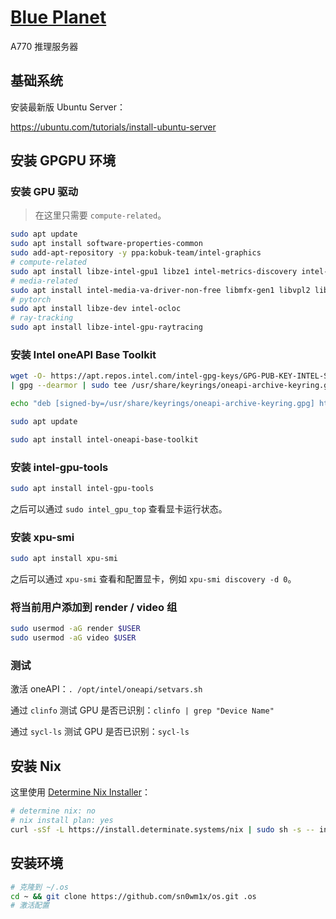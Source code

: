 # [Blue Planet](https://youtu.be/-2KzcaiyBFo)

A770 推理服务器

## 基础系统

安装最新版 Ubuntu Server：

https://ubuntu.com/tutorials/install-ubuntu-server

## 安装 GPGPU 环境

### 安装 GPU 驱动

> 在这里只需要 `compute-related`。

```bash
sudo apt update
sudo apt install software-properties-common
sudo add-apt-repository -y ppa:kobuk-team/intel-graphics
# compute-related
sudo apt install libze-intel-gpu1 libze1 intel-metrics-discovery intel-opencl-icd clinfo intel-gsc
# media-related
sudo apt install intel-media-va-driver-non-free libmfx-gen1 libvpl2 libvpl-tools libva-glx2 va-driver-all vainfo
# pytorch
sudo apt install libze-dev intel-ocloc
# ray-tracking
sudo apt install libze-intel-gpu-raytracing
```

### 安装 Intel oneAPI Base Toolkit

```bash
wget -O- https://apt.repos.intel.com/intel-gpg-keys/GPG-PUB-KEY-INTEL-SW-PRODUCTS.PUB \
| gpg --dearmor | sudo tee /usr/share/keyrings/oneapi-archive-keyring.gpg > /dev/null

echo "deb [signed-by=/usr/share/keyrings/oneapi-archive-keyring.gpg] https://apt.repos.intel.com/oneapi all main" | sudo tee /etc/apt/sources.list.d/oneAPI.list

sudo apt update

sudo apt install intel-oneapi-base-toolkit
```

### 安装 intel-gpu-tools

```bash
sudo apt install intel-gpu-tools 
```

之后可以通过 `sudo intel_gpu_top` 查看显卡运行状态。

### 安装 xpu-smi

```bash
sudo apt install xpu-smi
```

之后可以通过 `xpu-smi` 查看和配置显卡，例如 `xpu-smi discovery -d 0`。

### 将当前用户添加到 render / video 组

```bash
sudo usermod -aG render $USER
sudo usermod -aG video $USER
```

### 测试

激活 oneAPI：`. /opt/intel/oneapi/setvars.sh`

通过 `clinfo` 测试 GPU 是否已识别：`clinfo | grep "Device Name"`

通过 `sycl-ls` 测试 GPU 是否已识别：`sycl-ls`

## 安装 Nix

这里使用 [Determine Nix Installer](https://determinate.systems/nix-installer)：

```bash
# determine nix: no
# nix install plan: yes
curl -sSf -L https://install.determinate.systems/nix | sudo sh -s -- install
```

## 安装环境

```bash
# 克隆到 ~/.os
cd ~ && git clone https://github.com/sn0wm1x/os.git .os
# 激活配置
```
